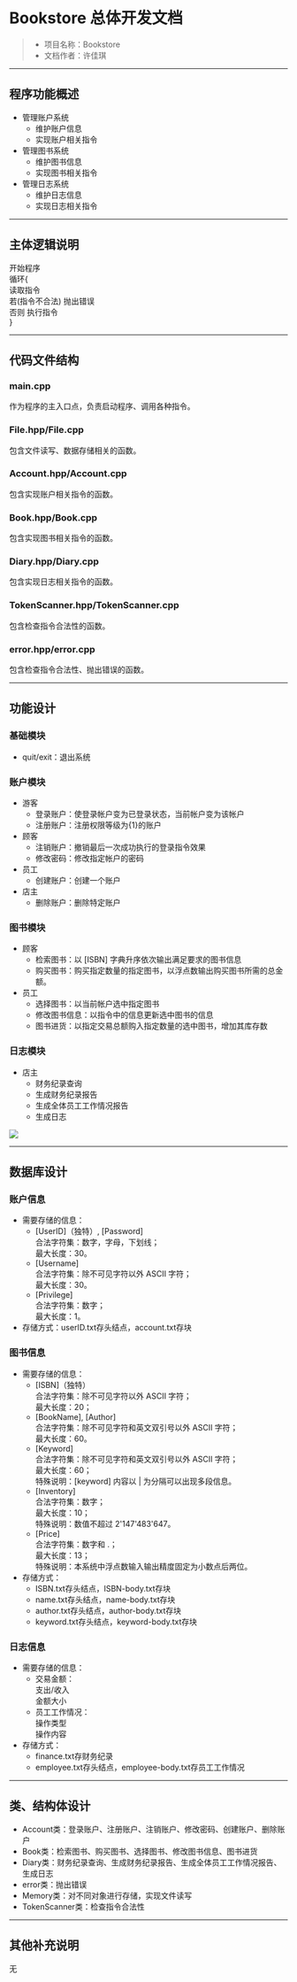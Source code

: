 # Bookstore 总体开发文档
> * 项目名称：Bookstore
> * 文档作者：许佳琪
---
## 程序功能概述
- 管理账户系统
    - 维护账户信息
    - 实现账户相关指令
- 管理图书系统
    - 维护图书信息
    - 实现图书相关指令
- 管理日志系统
    - 维护日志信息
    - 实现日志相关指令
---
## 主体逻辑说明
开始程序  
循环{  
读取指令  
若(指令不合法) 抛出错误  
否则 执行指令  
}

---
## 代码文件结构
### main.cpp
作为程序的主入口点，负责启动程序、调用各种指令。
### File.hpp/File.cpp
包含文件读写、数据存储相关的函数。
### Account.hpp/Account.cpp
包含实现账户相关指令的函数。
### Book.hpp/Book.cpp
包含实现图书相关指令的函数。
### Diary.hpp/Diary.cpp
包含实现日志相关指令的函数。
### TokenScanner.hpp/TokenScanner.cpp
包含检查指令合法性的函数。
### error.hpp/error.cpp
包含检查指令合法性、抛出错误的函数。

---
## 功能设计
### 基础模块
- quit/exit：退出系统
### 账户模块
- 游客
  - 登录账户：使登录帐户变为已登录状态，当前帐户变为该帐户
  - 注册账户：注册权限等级为{1}的账户
- 顾客
  - 注销账户：撤销最后一次成功执行的登录指令效果
  - 修改密码：修改指定帐户的密码
- 员工
  - 创建账户：创建一个账户
- 店主
  - 删除账户：删除特定账户
### 图书模块
- 顾客
  - 检索图书：以 [ISBN] 字典升序依次输出满足要求的图书信息
  - 购买图书：购买指定数量的指定图书，以浮点数输出购买图书所需的总金额。
- 员工
  - 选择图书：以当前帐户选中指定图书
  - 修改图书信息：以指令中的信息更新选中图书的信息
  - 图书进货：以指定交易总额购入指定数量的选中图书，增加其库存数
### 日志模块
- 店主
  - 财务纪录查询
  - 生成财务纪录报告
  - 生成全体员工工作情况报告
  - 生成日志

![](功能结构图.png)

---
## 数据库设计
### 账户信息
- 需要存储的信息：
  - [UserID]（独特）, [Password]  
    合法字符集：数字，字母，下划线；   
    最大长度：30。
  - [Username]  
    合法字符集：除不可见字符以外 ASCII 字符；  
    最大长度：30。
  - [Privilege]  
    合法字符集：数字；  
    最大长度：1。
- 存储方式：userID.txt存头结点，account.txt存块
### 图书信息
- 需要存储的信息：
  - [ISBN]（独特）  
    合法字符集：除不可见字符以外 ASCII 字符；  
    最大长度：20；
  - [BookName], [Author]  
    合法字符集：除不可见字符和英文双引号以外 ASCII 字符；  
    最大长度：60。
  - [Keyword]  
    合法字符集：除不可见字符和英文双引号以外 ASCII 字符；  
    最大长度：60；  
    特殊说明：[keyword] 内容以 | 为分隔可以出现多段信息。
  - [Inventory]  
    合法字符集：数字；  
    最大长度：10；  
    特殊说明：数值不超过 2'147'483'647。
  - [Price]  
    合法字符集：数字和 .；  
    最大长度：13；  
    特殊说明：本系统中浮点数输入输出精度固定为小数点后两位。
- 存储方式：
  - ISBN.txt存头结点，ISBN-body.txt存块
  - name.txt存头结点，name-body.txt存块
  - author.txt存头结点，author-body.txt存块
  - keyword.txt存头结点，keyword-body.txt存块
### 日志信息
- 需要存储的信息：
  - 交易金额：  
    支出/收入  
    金额大小
  - 员工工作情况：  
    操作类型  
    操作内容
- 存储方式：
  - finance.txt存财务纪录
  - employee.txt存头结点，employee-body.txt存员工工作情况
---
## 类、结构体设计
- Account类：登录账户、注册账户、注销账户、修改密码、创建账户、删除账户
- Book类：检索图书、购买图书、选择图书、修改图书信息、图书进货
- Diary类：财务纪录查询、生成财务纪录报告、生成全体员工工作情况报告、生成日志
- error类：抛出错误
- Memory类：对不同对象进行存储，实现文件读写
- TokenScanner类：检查指令合法性
---
## 其他补充说明
无